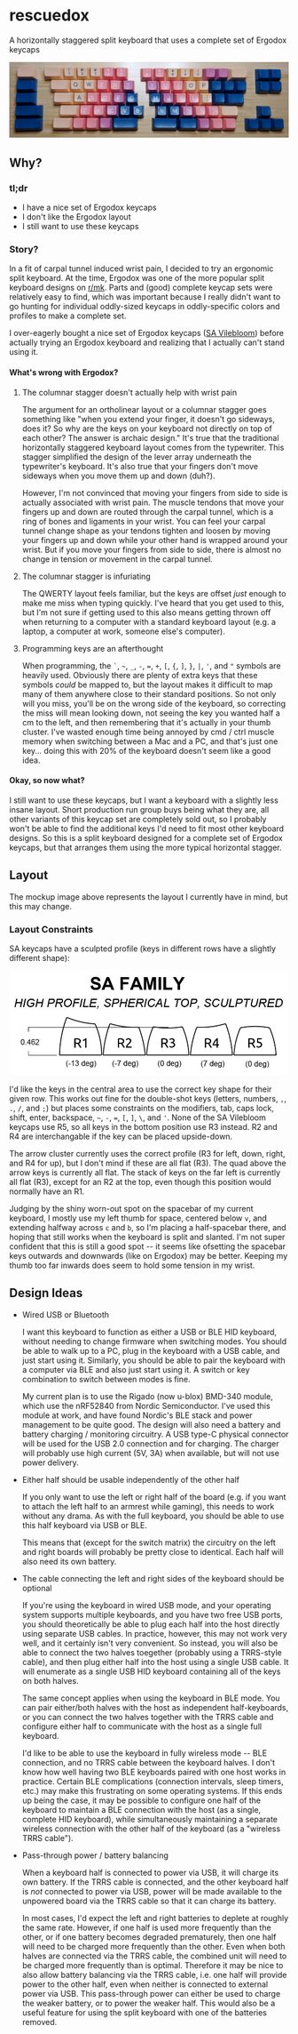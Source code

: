 # rescuedox
A horizontally staggered split keyboard that uses a complete set of Ergodox keycaps

![Layout Image](img/layout.jpg)


## Why?

### tl;dr
- I have a nice set of Ergodox keycaps
- I don't like the Ergodox layout
- I still want to use these keycaps

### Story?
In a fit of carpal tunnel induced wrist pain, I decided to try an ergonomic split keyboard. At the time, Ergodox was one of the more popular split keyboard designs on [r/mk](https://www.reddit.com/r/MechanicalKeyboards/). Parts and (good) complete keycap sets were relatively easy to find, which was important because I really didn't want to go hunting for individual oddly-sized keycaps in oddly-specific colors and profiles to make a complete set. 

I over-eagerly bought a nice set of Ergodox keycaps ([SA Vilebloom](http://www.mechsupply.co.uk/product/sa-vilebloom)) before actually trying an Ergodox keyboard and realizing that I actually can't stand using it. 

#### What's wrong with Ergodox?
1. The columnar stagger doesn't actually help with wrist pain

    The argument for an ortholinear layout or a columnar stagger goes something like "when you extend your finger, it doesn't go sideways, does it? So why are the keys on your keyboard not directly on top of each other? The answer is archaic design." It's true that the traditional horizontally staggered keyboard layout comes from the typewriter. This stagger simplified the design of the lever array underneath the typewriter's keyboard. It's also true that your fingers don't move sideways when you move them up and down (duh?). 
    
    However, I'm not convinced that moving your fingers from side to side is actually associated with wrist pain. The muscle tendons that move your fingers up and down are routed through the carpal tunnel, which is a ring of bones and ligaments in your wrist. You can feel your carpal tunnel change shape as your tendons tighten and loosen by moving your fingers up and down while your other hand is wrapped around your wrist. But if you move your fingers from side to side, there is almost no change in tension or movement in the carpal tunnel. 

2. The columnar stagger is infuriating

    The QWERTY layout feels familiar, but the keys are offset *just* enough to make me miss when typing quickly. I've heard that you get used to this, but I'm not sure if getting used to this also means getting thrown off when returning to a computer with a standard keyboard layout (e.g. a laptop, a computer at work, someone else's computer). 
    
3. Programming keys are an afterthought

    When programming, the `` ` ``, `~`, `_`, `-`, `=`, `+`, `[`, `{`, `]`, `}`, `|`, `'`, and `"` symbols are heavily used. Obviously there are plenty of extra keys that these symbols *could* be mapped to, but the layout makes it difficult to map many of them anywhere close to their standard positions. So not only will you miss, you'll be on the wrong side of the keyboard, so correcting the miss will mean looking down, not seeing the key you wanted half a cm to the left, and then remembering that it's actually in your thumb cluster. I've wasted enough time being annoyed by cmd / ctrl muscle memory when switching between a Mac and a PC, and that's just one key... doing this with 20% of the keyboard doesn't seem like a good idea. 

#### Okay, so now what?
I still want to use these keycaps, but I want a keyboard with a slightly less insane layout. Short production run group buys being what they are, all other variants of this keycap set are completely sold out, so I probably won't be able to find the additional keys I'd need to fit most other keyboard designs. So this is a split keyboard designed for a complete set of Ergodox keycaps, but that arranges them using the more typical horizontal stagger. 


## Layout
The mockup image above represents the layout I currently have in mind, but this may change. 

### Layout Constraints
SA keycaps have a sculpted profile (keys in different rows have a slightly different shape):

![Profile Image](img/sa_profile.png)

I'd like the keys in the central area to use the correct key shape for their given row. This works out fine for the double-shot keys (letters, numbers, `,`, `.`, `/`, and `;`) but places some constraints on the modifiers, tab, caps lock, shift, enter, backspace, `~`, `-`, `=`, `[`, `]`, `\`, and `'`. None of the SA Vilebloom keycaps use R5, so all keys in the bottom position use R3 instead. R2 and R4 are interchangable if the key can be placed upside-down. 

The arrow cluster currently uses the correct profile (R3 for left, down, right, and R4 for up), but I don't mind if these are all flat (R3). The quad above the arrow keys is currently all flat. The stack of keys on the far left is currently all flat (R3), except for an R2 at the top, even though this position would normally have an R1. 

Judging by the shiny worn-out spot on the spacebar of my current keyboard, I mostly use my left thumb for space, centered below `v`, and extending halfway across `c` and `b`, so I'm placing a half-spacebar there, and hoping that still works when the keyboard is split and slanted. I'm not super confident that this is still a good spot -- it seems like ofsetting the spacebar keys outwards and downwards (like on Ergodox) may be better. Keeping my thumb too far inwards does seem to hold some tension in my wrist. 


## Design Ideas

- Wired USB or Bluetooth

    I want this keyboard to function as either a USB or BLE HID keyboard, without needing to change firmware when switching modes. You should be able to walk up to a PC, plug in the keyboard with a USB cable, and just start using it. Similarly, you should be able to pair the keyboard with a computer via BLE and also just start using it. A switch or key combination to switch between modes is fine. 

    My current plan is to use the Rigado (now u-blox) BMD-340 module, which use the nRF52840 from Nordic Semiconductor. I've used this module at work, and have found Nordic's BLE stack and power management to be quite good. The design will also need a battery and battery charging / monitoring circuitry. A USB type-C physical connector will be used for the USB 2.0 connection and for charging. The charger will probably use high current (5V, 3A) when available, but will not use power delivery.

- Either half should be usable independently of the other half

    If you only want to use the left or right half of the board (e.g. if you want to attach the left half to an armrest while gaming), this needs to work without any drama. As with the full keyboard, you should be able to use this half keyboard via USB or BLE. 

    This means that (except for the switch matrix) the circuitry on the left and right boards will probably be pretty close to identical. Each half will also need its own battery. 

- The cable connecting the left and right sides of the keyboard should be optional

    If you're using the keyboard in wired USB mode, and your operating system supports multiple keyboards, and you have two free USB ports, you should theoretically be able to plug each half into the host directly using separate USB cables. In practice, however, this may not work very well, and it certainly isn't very convenient. So instead, you will also be able to connect the two halves toegether (probably using a TRRS-style cable), and then plug either half into the host using a single USB cable. It will enumerate as a single USB HID keyboard containing all of the keys on both halves. 
    
    The same concept applies when using the keyboard in BLE mode. You can pair either/both halves with the host as independent half-keyboards, or you can connect the two halves together with the TRRS cable and configure either half to communicate with the host as a single full keyboard. 
    
    I'd like to be able to use the keyboard in fully wireless mode -- BLE connection, and no TRRS cable between the keyboard halves. I don't know how well having two BLE keyboards paired with one host works in practice. Certain BLE complications (connection intervals, sleep timers, etc.) may make this frustrating on some operating systems. If this ends up being the case, it may be possible to configure one half of the keyboard to maintain a BLE connection with the host (as a single, complete HID keyboard), while simultaneously maintaining a separate wireless connection with the other half of the keyboard (as a "wireless TRRS cable"). 

- Pass-through power / battery balancing

    When a keyboard half is connected to power via USB, it will charge its own battery. If the TRRS cable is connected, and the other keyboard half is *not* connected to power via USB, power will be made available to the unpowered board via the TRRS cable so that it can charge its battery. 
    
    In most cases, I'd expect the left and right batteries to deplete at roughly the same rate. However, if one half is used more frequently than the other, or if one battery becomes degraded prematurely, then one half will need to be charged more frequently than the other. Even when both halves are connected via the TRRS cable, the combined unit will need to be charged more frequently than is optimal. Therefore it may be nice to also allow battery balancing via the TRRS cable, i.e. one half will provide power to the other half, even when neither is connected to external power via USB. This pass-through power can either be used to charge the weaker battery, or to power the weaker half. This would also be a useful feature for using the split keyboard with one of the batteries removed. 
